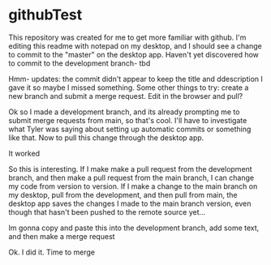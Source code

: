 # githubTest

This repository was created for me to get more familiar with github. I'm editing this readme with notepad on my desktop, and I should see a change to commit to the "master" on the desktop app. Haven't yet discovered how to commit to the development branch- tbd

Hmm- updates: the commit didn't appear to keep the title and ddescription I gave it so maybe I missed something. Some other things to try: create a new branch and submit a merge request. Edit in the browser and pull?

Ok so I made a development branch, and its already prompting me to submit merge requests from main, so that's cool. I'll have to investigate what Tyler was saying about setting up automatic commits or something like that. Now to pull this change through the desktop app.

It worked

So this is interesting. If I make make a pull request from the development branch, and then make a pull request from the main branch, I can change my code from version to version. If I make a change to the main branch on my desktop, pull from the development, and then pull from main, the desktop app saves the changes I made to the main branch version, even though that hasn't been pushed to the remote source yet...

Im gonna copy and paste this into the development branch, add some text, and then make a merge request

Ok. I did it. Time to merge
